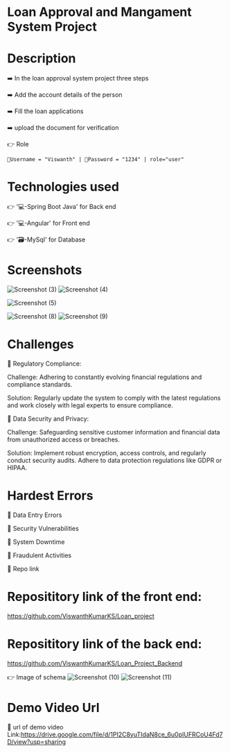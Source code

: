 # Loan Approval and Mangament System Project

# Description

➡️ In the loan approval system project three steps 

➡️ Add the account details of the person

➡️ Fill the loan applications

➡️ upload the document for verification

👉 Role 

    📧Username = "Viswanth" | 🔐Password = "1234" | role="user"
# Technologies used

👉 '💻-Spring Boot Java' for Back end

👉 '💻-Angular' for Front end 

👉 '🗃️-MySql' for Database 
# Screenshots

![Screenshot (3)](https://github.com/ViswanthKumarKS/Loan_project/assets/145537662/4dcce9e4-3824-4d6b-a416-86a1bc1fd864)
![Screenshot (4)](https://github.com/ViswanthKumarKS/Loan_project/assets/145537662/25f795c6-e64e-4032-aa8f-ecf55d4a48de)

![Screenshot (5)](https://github.com/ViswanthKumarKS/Loan_project/assets/145537662/e38237b3-18be-4bb0-b9e3-ee568fdb8c60)

![Screenshot (8)](https://github.com/ViswanthKumarKS/Loan_project/assets/145537662/b6c4e6dd-6a20-4e2e-a74d-6535c0bd7b3e)
![Screenshot (9)](https://github.com/ViswanthKumarKS/Loan_project/assets/145537662/909264f9-10c3-4da0-9530-828fdde33846)

# Challenges

🔴 Regulatory Compliance:

   Challenge: Adhering to constantly evolving financial regulations and compliance standards.
   
   Solution: Regularly update the system to comply with the latest regulations and work closely with legal experts to ensure compliance.
   
🔴 Data Security and Privacy:
  
  Challenge: Safeguarding sensitive customer information and financial data from unauthorized access or breaches.
  
  Solution: Implement robust encryption, access controls, and regularly conduct security audits. Adhere to data protection regulations like GDPR or HIPAA.

# Hardest Errors

🚩 Data Entry Errors

🚩 Security Vulnerabilities

🚩 System Downtime

🚩 Fraudulent Activities

🔗 Repo link 
# Reposititory link of the front end:
https://github.com/ViswanthKumarKS/Loan_project
# Reposititory link of the back end:
https://github.com/ViswanthKumarKS/Loan_Project_Backend

👉 Image of schema 
![Screenshot (10)](https://github.com/ViswanthKumarKS/Loan_project/assets/145537662/b8c15304-3e81-41e2-98ad-530443559f94)
![Screenshot (11)](https://github.com/ViswanthKumarKS/Loan_project/assets/145537662/2e274cb8-bfca-40a3-97ab-21a5e9b87686)

# Demo Video Url

🔗 url of demo video
Link:https://drive.google.com/file/d/1PI2C8yuTIdaN8ce_6u0pIUFRCoU4Fd7D/view?usp=sharing

